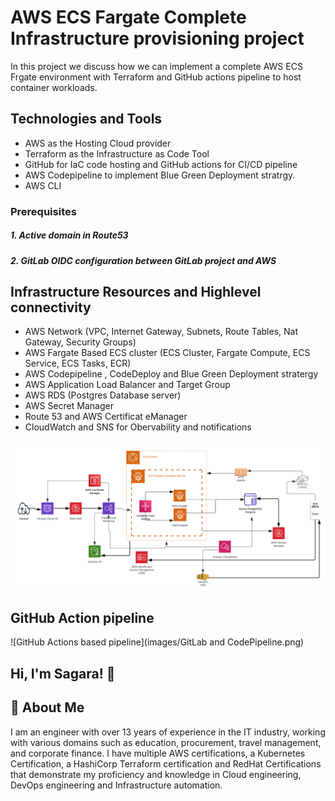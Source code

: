 
# AWS ECS Fargate Complete Infrastructure provisioning project

In this project we discuss how we can implement a complete AWS ECS Frgate environment with Terraform and GitHub actions pipeline to host container workloads.

## Technologies and Tools 
-  AWS as the Hosting Cloud provider
- Terraform as the Infrastructure as Code Tool
- GitHub for IaC code hosting and GitHub actions for CI/CD pipeline
- AWS Codepipeline to implement Blue Green Deployment stratrgy.
- AWS CLI

### Prerequisites
##### 1. Active domain in Route53
##### 2. GitLab OIDC configuration between GitLab project and AWS 
## Infrastructure Resources and Highlevel connectivity

- AWS Network (VPC, Internet Gateway, Subnets, Route Tables, Nat Gateway, Security Groups)
- AWS Fargate Based ECS cluster (ECS Cluster, Fargate Compute, ECS Service, ECS Tasks, ECR)
- AWS Codepipeline , CodeDeploy and Blue Green Deployment stratergy
- AWS Application Load Balancer and Target Group
- AWS RDS (Postgres Database server)
- AWS Secret Manager
- Route 53 and AWS Certificat eManager
- CloudWatch and SNS for Obervability and notifications

![High Level architecture](images/AWS-ECS-Fargate.png)

## GitHub Action pipeline

![GitHub Actions based pipeline](images/GitLab and CodePipeline.png)
## Hi, I'm Sagara! 👋


## 🚀 About Me
I am an engineer with over 13 years of experience in the IT industry, working with various domains such as education, procurement, travel management, and corporate finance. I have multiple AWS certifications, a Kubernetes Certification, a HashiCorp Terraform certification and RedHat Certifications that demonstrate my proficiency and knowledge in Cloud engineering, DevOps engineering and Infrastructure automation.

